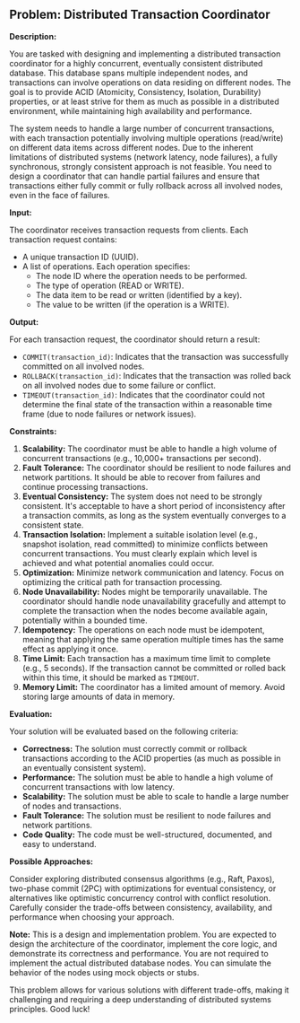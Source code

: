 ## Problem: Distributed Transaction Coordinator

**Description:**

You are tasked with designing and implementing a distributed transaction coordinator for a highly concurrent, eventually consistent distributed database. This database spans multiple independent nodes, and transactions can involve operations on data residing on different nodes. The goal is to provide ACID (Atomicity, Consistency, Isolation, Durability) properties, or at least strive for them as much as possible in a distributed environment, while maintaining high availability and performance.

The system needs to handle a large number of concurrent transactions, with each transaction potentially involving multiple operations (read/write) on different data items across different nodes. Due to the inherent limitations of distributed systems (network latency, node failures), a fully synchronous, strongly consistent approach is not feasible. You need to design a coordinator that can handle partial failures and ensure that transactions either fully commit or fully rollback across all involved nodes, even in the face of failures.

**Input:**

The coordinator receives transaction requests from clients. Each transaction request contains:

*   A unique transaction ID (UUID).
*   A list of operations. Each operation specifies:
    *   The node ID where the operation needs to be performed.
    *   The type of operation (READ or WRITE).
    *   The data item to be read or written (identified by a key).
    *   The value to be written (if the operation is a WRITE).

**Output:**

For each transaction request, the coordinator should return a result:

*   `COMMIT(transaction_id)`: Indicates that the transaction was successfully committed on all involved nodes.
*   `ROLLBACK(transaction_id)`: Indicates that the transaction was rolled back on all involved nodes due to some failure or conflict.
*   `TIMEOUT(transaction_id)`: Indicates that the coordinator could not determine the final state of the transaction within a reasonable time frame (due to node failures or network issues).

**Constraints:**

1.  **Scalability:** The coordinator must be able to handle a high volume of concurrent transactions (e.g., 10,000+ transactions per second).
2.  **Fault Tolerance:** The coordinator should be resilient to node failures and network partitions. It should be able to recover from failures and continue processing transactions.
3.  **Eventual Consistency:** The system does not need to be strongly consistent. It's acceptable to have a short period of inconsistency after a transaction commits, as long as the system eventually converges to a consistent state.
4.  **Transaction Isolation:** Implement a suitable isolation level (e.g., snapshot isolation, read committed) to minimize conflicts between concurrent transactions. You must clearly explain which level is achieved and what potential anomalies could occur.
5.  **Optimization:** Minimize network communication and latency. Focus on optimizing the critical path for transaction processing.
6.  **Node Unavailability:** Nodes might be temporarily unavailable. The coordinator should handle node unavailability gracefully and attempt to complete the transaction when the nodes become available again, potentially within a bounded time.
7.  **Idempotency:** The operations on each node must be idempotent, meaning that applying the same operation multiple times has the same effect as applying it once.
8.  **Time Limit:** Each transaction has a maximum time limit to complete (e.g., 5 seconds). If the transaction cannot be committed or rolled back within this time, it should be marked as `TIMEOUT`.
9.  **Memory Limit:** The coordinator has a limited amount of memory. Avoid storing large amounts of data in memory.

**Evaluation:**

Your solution will be evaluated based on the following criteria:

*   **Correctness:** The solution must correctly commit or rollback transactions according to the ACID properties (as much as possible in an eventually consistent system).
*   **Performance:** The solution must be able to handle a high volume of concurrent transactions with low latency.
*   **Scalability:** The solution must be able to scale to handle a large number of nodes and transactions.
*   **Fault Tolerance:** The solution must be resilient to node failures and network partitions.
*   **Code Quality:** The code must be well-structured, documented, and easy to understand.

**Possible Approaches:**

Consider exploring distributed consensus algorithms (e.g., Raft, Paxos), two-phase commit (2PC) with optimizations for eventual consistency, or alternatives like optimistic concurrency control with conflict resolution. Carefully consider the trade-offs between consistency, availability, and performance when choosing your approach.

**Note:** This is a design and implementation problem. You are expected to design the architecture of the coordinator, implement the core logic, and demonstrate its correctness and performance. You are not required to implement the actual distributed database nodes. You can simulate the behavior of the nodes using mock objects or stubs.

This problem allows for various solutions with different trade-offs, making it challenging and requiring a deep understanding of distributed systems principles. Good luck!
